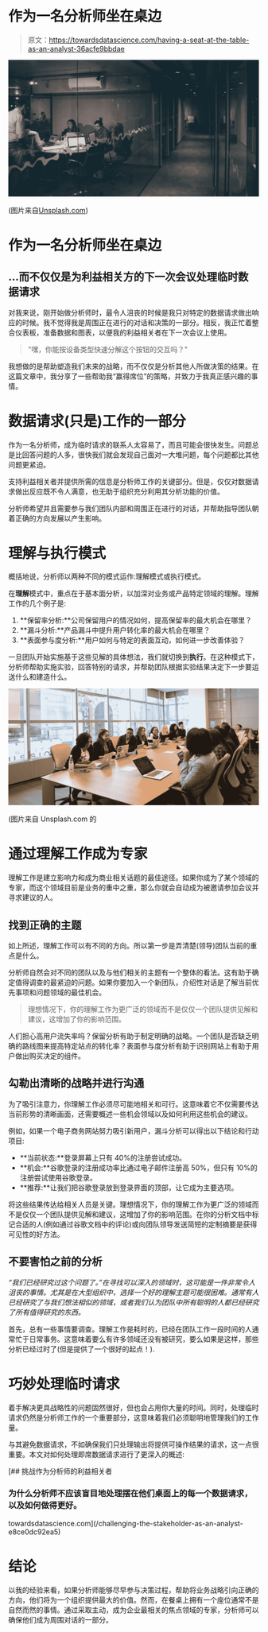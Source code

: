 # 作为一名分析师坐在桌边

> 原文：<https://towardsdatascience.com/having-a-seat-at-the-table-as-an-analyst-36acfe9bbdae>

![](img/d9972074fac9b6008ea38a255ea050c2.png)

(图片来自[Unsplash.com](https://unsplash.com/photos/VBLHICVh-lI))

# 作为一名分析师坐在桌边

## …而不仅仅是为利益相关方的下一次会议处理临时数据请求

对我来说，刚开始做分析师时，最令人沮丧的时候是我只对特定的数据请求做出响应的时候。我不觉得我是周围正在进行的对话和决策的一部分。相反，我正忙着整合仪表板，准备数据和图表，以便我的利益相关者在下一次会议上使用。

> "嘿，你能按设备类型快速分解这个按钮的交互吗？"

我想做的是帮助塑造我们未来的战略，而不仅仅是分析其他人所做决策的结果。在这篇文章中，我分享了一些帮助我“赢得席位”的策略，并致力于我真正感兴趣的事情。

# 数据请求(只是)工作的一部分

作为一名分析师，成为临时请求的联系人太容易了，而且可能会很快发生。问题总是比回答问题的人多，很快我们就会发现自己面对一大堆问题，每个问题都比其他问题更紧迫。

支持利益相关者并提供所需的信息是分析师工作的关键部分。但是，仅仅对数据请求做出反应既不令人满意，也无助于组织充分利用其分析功能的价值。

分析师希望并且需要参与我们团队内部和周围正在进行的对话，并帮助指导团队朝着正确的方向发展以产生影响。

# 理解与执行模式

概括地说，分析师以两种不同的模式运作:理解模式或执行模式。

在**理解**模式中，重点在于基本面分析，以加深对业务或产品特定领域的理解。理解工作的几个例子是:

1.  **保留率分析:**公司保留用户的情况如何，提高保留率的最大机会在哪里？
2.  **漏斗分析:**产品漏斗中提升用户转化率的最大机会在哪里？
3.  **表面参与度分析:**用户如何与特定的表面互动，如何进一步改善体验？

一旦团队开始实施基于这些见解的具体想法，我们就切换到**执行**。在这种模式下，分析师帮助实施实验，回答特别的请求，并帮助团队根据实验结果决定下一步要运送什么和建造什么。

![](img/61dd2c92c987d49a136d208e04c49fa5.png)

(图片来自 Unsplash.com 的

# 通过理解工作成为专家

理解工作是建立影响力和成为商业相关话题的最佳途径。如果你成为了某个领域的专家，而这个领域目前是业务的重中之重，那么你就会自动成为被邀请参加会议并寻求建议的人。

## 找到正确的主题

如上所述，理解工作可以有不同的方向。所以第一步是弄清楚(领导)团队当前的重点是什么。

分析师自然会对不同的团队以及与他们相关的主题有一个整体的看法。这有助于确定值得调查的最紧迫的问题。如果你要加入一个新团队，介绍性对话是了解当前优先事项和问题领域的最佳机会。

> 理想情况下，你的理解工作为更广泛的领域而不是仅仅一个团队提供见解和建议，这增加了你的影响范围。

人们担心高用户流失率吗？保留分析有助于制定明确的战略。一个团队是否缺乏明确的路线图来提高特定站点的转化率？表面参与度分析有助于识别网站上有助于用户做出购买决定的组件。

## 勾勒出清晰的战略并进行沟通

为了吸引注意力，你理解工作必须尽可能地相关和可行。这意味着它不仅需要传达当前形势的清晰画面，还需要概述一些机会领域以及如何利用这些机会的建议。

例如，如果一个电子商务网站努力吸引新用户，漏斗分析可以得出以下结论和行动项目:

*   **当前状态:**登录屏幕上只有 40%的注册尝试成功。
*   **机会:**谷歌登录的注册成功率比通过电子邮件注册高 50%，但只有 10%的注册尝试使用谷歌登录。
*   **推荐:**让我们把谷歌登录放到登录界面的顶部，让它成为主要选项。

将这些结果传达给相关人员是关键。理想情况下，你的理解工作为更广泛的领域而不是仅仅一个团队提供见解和建议，这增加了你的影响范围。在你的分析文档中标记合适的人(例如通过谷歌文档中的评论)或向团队领导发送简短的定制摘要是获得可见性的好方法。

## 不要害怕之前的分析

*“我们已经研究过这个问题了。”在寻找可以深入的领域时，这可能是一件非常令人沮丧的事情。尤其是在大型组织中，选择一个好的理解主题可能很困难。通常有人已经研究了与我们想法相似的领域，或者我们认为团队中所有聪明的人都已经研究了所有值得研究的东西。*

首先，总有一些事情要调查。理解工作是耗时的，已经在团队工作一段时间的人通常忙于日常事务。这意味着要么有许多领域还没有被研究，要么如果是这样，那些分析已经过时了(但是提供了一个很好的起点！).

# 巧妙处理临时请求

着手解决更具战略性的问题固然很好，但也会占用你大量的时间。同时，处理临时请求仍然是分析师工作的一个重要部分，这意味着我们必须聪明地管理我们的工作量。

与其避免数据请求，不如确保我们只处理输出将提供可操作结果的请求，这一点很重要。本文对如何处理即席数据请求进行了更深入的概述:

[](/challenging-the-stakeholder-as-an-analyst-e8ce0dc92ea5) [## 挑战作为分析师的利益相关者

### 为什么分析师不应该盲目地处理摆在他们桌面上的每一个数据请求，以及如何做得更好。

towardsdatascience.com](/challenging-the-stakeholder-as-an-analyst-e8ce0dc92ea5) 

# 结论

以我的经验来看，如果分析师能够尽早参与决策过程，帮助将业务战略引向正确的方向，他们将为一个组织提供最大的价值。然而，在餐桌上拥有一个座位通常不是自然而然的事情。通过采取主动，成为企业最相关的焦点领域的专家，分析师可以确保他们成为周围对话的一部分。
